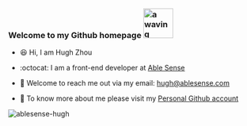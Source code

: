 ### Welcome to my Github homepage <img src="https://user-images.githubusercontent.com/102388769/210440296-5cbc8103-fcbf-411b-b2ac-b47d30f5bc2c.gif" alt="a waving puppy to say hello" width="60px">  
    
- 😆 Hi, I am Hugh Zhou
    
- :octocat: I am a front-end developer at [Able Sense](https://ablesense.com/)
    
- 📧 Welcome to reach me out via my email: hugh@ablesense.com
    
- :stars: To know more about me please visit my [Personal Github account](https://github.com/Hughzhoutrt/)
        
<img align="center" src="https://github-readme-stats.vercel.app/api/top-langs?username=ablesense-hugh&show_icons=true&locale=en&layout=compact" alt="ablesense-hugh" />
